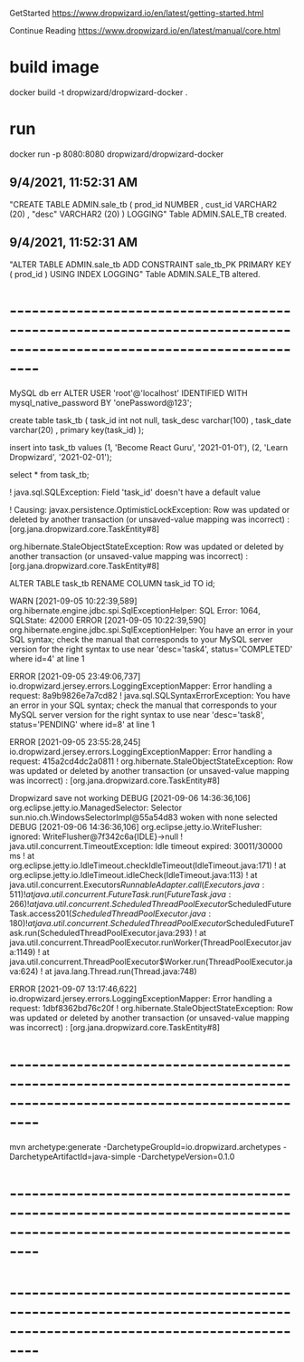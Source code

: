 GetStarted
https://www.dropwizard.io/en/latest/getting-started.html

Continue Reading
https://www.dropwizard.io/en/latest/manual/core.html

# build image
docker build -t dropwizard/dropwizard-docker .

# run
docker run -p 8080:8080 dropwizard/dropwizard-docker





9/4/2021, 11:52:31 AM
-------------------------------------------------------------------------------------------
"CREATE TABLE ADMIN.sale_tb
(
prod_id NUMBER ,
cust_id VARCHAR2 (20) ,
"desc"  VARCHAR2 (20)
)
LOGGING"
Table ADMIN.SALE_TB created.


9/4/2021, 11:52:31 AM
-------------------------------------------------------------------------------------------
"ALTER TABLE ADMIN.sale_tb
ADD CONSTRAINT sale_tb_PK PRIMARY KEY ( prod_id )
USING INDEX LOGGING"
Table ADMIN.SALE_TB altered.

# ----------------------------------------------------------------------------------------------------------------------

MySQL db err
ALTER USER 'root'@'localhost' IDENTIFIED WITH mysql_native_password BY 'onePassword@123';

create table task_tb (
task_id int not null,
task_desc varchar(100) ,
task_date varchar(20) ,
primary key(task_id)
);

insert into task_tb values (1, 'Become React Guru', '2021-01-01'), (2, 'Learn Dropwizard', '2021-02-01');

select * from task_tb;

! java.sql.SQLException: Field 'task_id' doesn't have a default value

! Causing: javax.persistence.OptimisticLockException: Row was updated or deleted by another transaction (or unsaved-value mapping was incorrect) : [org.jana.dropwizard.core.TaskEntity#8]

org.hibernate.StaleObjectStateException: Row was updated or deleted by another transaction (or unsaved-value mapping was incorrect) : [org.jana.dropwizard.core.TaskEntity#8]

ALTER TABLE task_tb RENAME COLUMN task_id TO id;

WARN  [2021-09-05 10:22:39,589] org.hibernate.engine.jdbc.spi.SqlExceptionHelper: SQL Error: 1064, SQLState: 42000
ERROR [2021-09-05 10:22:39,590] org.hibernate.engine.jdbc.spi.SqlExceptionHelper: You have an error in your SQL syntax; check the manual that corresponds to your MySQL server version for the right syntax to use near 'desc='task4', status='COMPLETED' where id=4' at line 1


ERROR [2021-09-05 23:49:06,737] io.dropwizard.jersey.errors.LoggingExceptionMapper: Error handling a request: 8a9b9826e7a7cd82
! java.sql.SQLSyntaxErrorException: You have an error in your SQL syntax; check the manual that corresponds to your MySQL server version for the right syntax to use near 'desc='task8', status='PENDING' where id=8' at line 1

ERROR [2021-09-05 23:55:28,245] io.dropwizard.jersey.errors.LoggingExceptionMapper: Error handling a request: 415a2cd4dc2a0811
! org.hibernate.StaleObjectStateException: Row was updated or deleted by another transaction (or unsaved-value mapping was incorrect) : [org.jana.dropwizard.core.TaskEntity#8]

Dropwizard save not working
DEBUG [2021-09-06 14:36:36,106] org.eclipse.jetty.io.ManagedSelector: Selector sun.nio.ch.WindowsSelectorImpl@55a54d83 woken with none selected
DEBUG [2021-09-06 14:36:36,106] org.eclipse.jetty.io.WriteFlusher: ignored: WriteFlusher@7f342c6a{IDLE}->null
! java.util.concurrent.TimeoutException: Idle timeout expired: 30011/30000 ms
! at org.eclipse.jetty.io.IdleTimeout.checkIdleTimeout(IdleTimeout.java:171)
! at org.eclipse.jetty.io.IdleTimeout.idleCheck(IdleTimeout.java:113)
! at java.util.concurrent.Executors$RunnableAdapter.call(Executors.java:511)
! at java.util.concurrent.FutureTask.run(FutureTask.java:266)
! at java.util.concurrent.ScheduledThreadPoolExecutor$ScheduledFutureTask.access$201(ScheduledThreadPoolExecutor.java:180)
! at java.util.concurrent.ScheduledThreadPoolExecutor$ScheduledFutureTask.run(ScheduledThreadPoolExecutor.java:293)
! at java.util.concurrent.ThreadPoolExecutor.runWorker(ThreadPoolExecutor.java:1149)
! at java.util.concurrent.ThreadPoolExecutor$Worker.run(ThreadPoolExecutor.java:624)
! at java.lang.Thread.run(Thread.java:748)

ERROR [2021-09-07 13:17:46,622] io.dropwizard.jersey.errors.LoggingExceptionMapper: Error handling a request: 1dbf8362bd76c20f
! org.hibernate.StaleObjectStateException: Row was updated or deleted by another transaction (or unsaved-value mapping was incorrect) : [org.jana.dropwizard.core.TaskEntity#8]

# ----------------------------------------------------------------------------------------------------------------------

mvn archetype:generate -DarchetypeGroupId=io.dropwizard.archetypes -DarchetypeArtifactId=java-simple -DarchetypeVersion=0.1.0



# ----------------------------------------------------------------------------------------------------------------------
# ----------------------------------------------------------------------------------------------------------------------